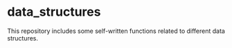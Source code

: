 # data_structures
This repository includes some self-written functions related to different data structures.
